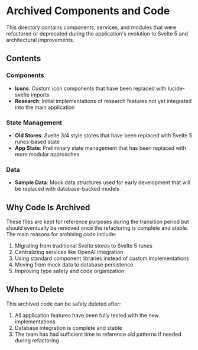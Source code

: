# Archived Components and Code

This directory contains components, services, and modules that were refactored or deprecated during the application's evolution to Svelte 5 and architectural improvements.

## Contents

### Components

- **Icons**: Custom icon components that have been replaced with lucide-svelte imports
- **Research**: Initial implementations of research features not yet integrated into the main application

### State Management

- **Old Stores**: Svelte 3/4 style stores that have been replaced with Svelte 5 runes-based state
- **App State**: Preliminary state management that has been replaced with more modular approaches

### Data

- **Sample Data**: Mock data structures used for early development that will be replaced with database-backed models

## Why Code Is Archived

These files are kept for reference purposes during the transition period but should eventually be removed once the refactoring is complete and stable. The main reasons for archiving code include:

1. Migrating from traditional Svelte stores to Svelte 5 runes
2. Centralizing services like OpenAI integration
3. Using standard component libraries instead of custom implementations
4. Moving from mock data to database persistence
5. Improving type safety and code organization

## When to Delete

This archived code can be safely deleted after:

1. All application features have been fully tested with the new implementations
2. Database integration is complete and stable
3. The team has had sufficient time to reference old patterns if needed during refactoring